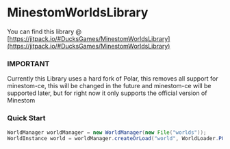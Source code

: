 # MinestomWorldsLibrary

You can find this library @ [https://jitpack.io/#DucksGames/MinestomWorldsLibrary](https://jitpack.io/#DucksGames/MinestomWorldsLibrary)

### IMPORTANT
Currently this Library uses a hard fork of Polar, this removes all support for minestom-ce, this will be changed in the future and minestom-ce will be supported later, but for right now it only supports the official version of Minestom

### Quick Start
```Java
WorldManager worldManager = new WorldManager(new File("worlds"));
WorldInstance world = worldManager.createOrLoad("world", WorldLoader.POLAR, created -> created.worldInfo().setSpawn(new Pos(0, 22, 0)));
```


